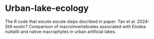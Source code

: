 # Urban-lake-ecology

The R code that excute excute steps discribed in paper: Tan et al. 2024- Still exotic? Comparison of macroinvertebrates associated with Elodea nuttallii and native macrophytes in urban artificial lakes.
